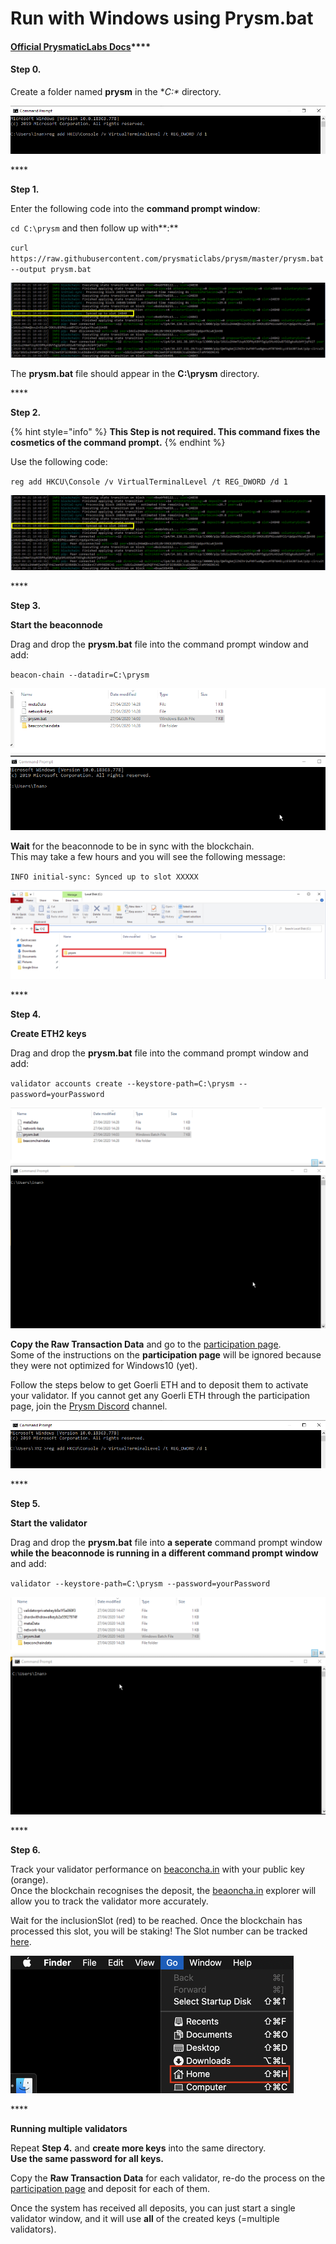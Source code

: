 # Run with Windows using Prysm.bat

####  [Official **PrysmaticLabs Docs**](https://docs.prylabs.network/docs/getting-started/)\*\*\*\*

#### Step 0.

Create a folder named **prysm** in the **C:\** directory. 

![prysmFolder](../.gitbook/assets/image%20%288%29.png)

\*\*\*\*

**Step 1.**

Enter the following code into the **command prompt window**:

`cd C:\prysm`  and then follow up with**:**   
  
`curl https://raw.githubusercontent.com/prysmaticlabs/prysm/master/prysm.bat --output prysm.bat`

![](../.gitbook/assets/image%20%2811%29.png)

The **prysm.bat** file should appear in the **C:\prysm** directory.

\*\*\*\*

**Step 2.**

{% hint style="info" %}
 **This Step is not required. This command fixes the cosmetics of the command prompt.**
{% endhint %}

Use the following code:

`reg add HKCU\Console /v VirtualTerminalLevel /t REG_DWORD /d 1`

![](../.gitbook/assets/image%20%284%29.png)

\*\*\*\*

**Step 3.** 

**Start the beaconnode**  
  
Drag and drop the **prysm.bat** file into the command prompt window and add:  
   
`beacon-chain --datadir=C:\prysm`

![](../.gitbook/assets/2020-04-27_14-38-35.gif)

**Wait** for the beaconnode to be in sync with the blockchain.   
This may take a few hours and you will see the following message:

`INFO initial-sync: Synced up to slot XXXXX`

![](../.gitbook/assets/image%20%283%29.png)

\*\*\*\*

**Step 4.**

**Create ETH2 keys**

Drag and drop the **prysm.bat** file into the command prompt window and add:  
  
`validator accounts create --keystore-path=C:\prysm --password=yourPassword`

![](../.gitbook/assets/2020-04-27_14-47-29.gif)

**Copy the Raw Transaction Data** and go to the [participation page](https://prylabs.net/participate).   
Some of the instructions on the **participation page** will be ignored because they were not optimized for Windows10 \(yet\).  
  
Follow the steps below to get Goerli ETH and to deposit them to activate your validator. If you cannot get any Goerli ETH through the participation page, join the [Prysm Discord](https://discord.gg/wJW7Rjk) channel.

![](../.gitbook/assets/image%20%282%29.png)

\*\*\*\*

**Step 5.**

**Start the validator**

Drag and drop the **prysm.bat** file into **a seperate** command prompt window **while the beaconnode is running in a different command prompt window** and add:

`validator --keystore-path=C:\prysm --password=yourPassword`

![](../.gitbook/assets/2020-04-27_15-03-21.gif)

\*\*\*\*

**Step 6.**

Track your validator performance on [beaconcha.in](https://beaconcha.in/dashboard?validators=) with your public key \(orange\).   
Once the blockchain recognises the deposit, the [beaoncha.in](https://beaconcha.in/) explorer will allow you to track the validator more accurately.

Wait for the inclusionSlot \(red\) to be reached. Once the blockchain has processed this slot, you will be staking! The Slot number can be tracked [here](https://beaconcha.in/blocks).

![](../.gitbook/assets/image%20%2815%29.png)

\*\*\*\*

**Running multiple validators** 

Repeat **Step 4.** and **create more keys** into the same directory.   
**Use the same password for all keys.**

Copy the **Raw Transaction Data** for each validator, re-do the process on the [participation page](https://prylabs.net/participate) and deposit for each of them.

Once the system has received all deposits, you can just start a single validator window, and it will use **all** of the created keys \(=multiple validators\).

